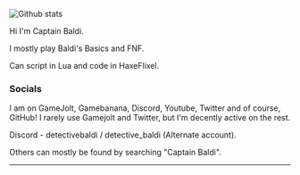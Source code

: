 ![Github stats](https://github-readme-stats.vercel.app/api?username=CaptainBaldi)

Hi
I'm Captain Baldi.

I mostly play Baldi's Basics and FNF.

Can script in Lua and code in HaxeFlixel.

### Socials
I am on GameJolt, Gamebanana, Discord, Youtube, Twitter and of course, GitHub!
I rarely use Gamejolt and Twitter, but I'm decently active on the rest.

Discord - detectivebaldi / detective_baldi (Alternate account).

Others can mostly be found by searching "Captain Baldi".
***
